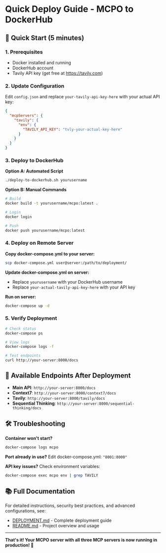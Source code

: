 # Quick Deploy Guide - MCPO to DockerHub

## 🚀 Quick Start (5 minutes)

### 1. Prerequisites
- Docker installed and running
- DockerHub account
- Tavily API key (get free at https://tavily.com)

### 2. Update Configuration
Edit `config.json` and replace `your-tavily-api-key-here` with your actual API key:

```json
{
  "mcpServers": {
    "tavily": {
      "env": {
        "TAVILY_API_KEY": "tvly-your-actual-key-here"
      }
    }
  }
}
```

### 3. Deploy to DockerHub

**Option A: Automated Script**
```bash
./deploy-to-dockerhub.sh yourusername
```

**Option B: Manual Commands**
```bash
# Build
docker build -t yourusername/mcpo:latest .

# Login
docker login

# Push
docker push yourusername/mcpo:latest
```

### 4. Deploy on Remote Server

**Copy docker-compose.yml to your server:**
```bash
scp docker-compose.yml user@server:/path/to/deployment/
```

**Update docker-compose.yml on server:**
- Replace `yourusername` with your DockerHub username
- Replace `your-actual-tavily-api-key-here` with your API key

**Run on server:**
```bash
docker-compose up -d
```

### 5. Verify Deployment
```bash
# Check status
docker-compose ps

# View logs
docker-compose logs -f

# Test endpoints
curl http://your-server:8000/docs
```

## 🔧 Available Endpoints After Deployment

- **Main API**: `http://your-server:8000/docs`
- **Context7**: `http://your-server:8000/context7/docs`
- **Tavily**: `http://your-server:8000/tavily/docs`
- **Sequential Thinking**: `http://your-server:8000/sequential-thinking/docs`

## 🛠️ Troubleshooting

**Container won't start?**
```bash
docker-compose logs mcpo
```

**Port already in use?**
Edit docker-compose.yml: `"8001:8000"`

**API key issues?**
Check environment variables:
```bash
docker-compose exec mcpo env | grep TAVILY
```

## 📚 Full Documentation

For detailed instructions, security best practices, and advanced configurations, see:
- [DEPLOYMENT.md](./DEPLOYMENT.md) - Complete deployment guide
- [README.md](./README.md) - Project overview and usage

---

**That's it! Your MCPO server with all three MCP servers is now running in production! 🎉**